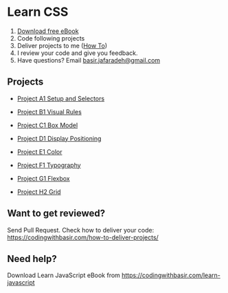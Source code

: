 # Learn CSS

1. [Download free eBook](https://codingwithbasir.com/download)
2. Code following projects
3. Deliver projects to me ([How To](https://codingwithbasir.com/how-to-deliver-projects/))
4. I review your code and give you feedback.
5. Have questions? Email [basir.jafaradeh@gmail.com](mailto:basir.jafaradeh@gmail.com)

## Projects

- [Project A1 Setup and Selectors ](project-css-a1-setup-and-selectors)

- [Project B1 Visual Rules ](project-css-b1-visual-rules)

- [Project C1 Box Model](project-css-c1-box-model)

- [Project D1 Display Positioning](project-css-d1-display-positioning)

- [Project E1 Color](project-css-e1-color)

- [Project F1 Typography](project-css-f1-typography)

- [Project G1 Flexbox](project-css-g1-flexbox)

- [Project H2 Grid](project-css-h1-grid)

## Want to get reviewed?

Send Pull Request. Check how to deliver your code: https://codingwithbasir.com/how-to-deliver-projects/

## Need help?

Download Learn JavaScript eBook from https://codingwithbasir.com/learn-javascript
